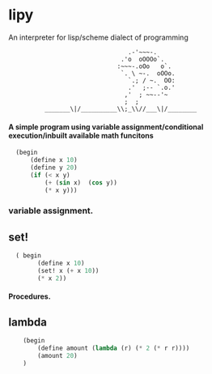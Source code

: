 # lipy
An interpreter for lisp/scheme dialect of programming
```
                                 .-'~~~-.
                               .'o  oOOOo`.
                              :~~~-.oOo   o`.
                               `. \ ~-.  oOOo.
                                 `.; / ~.  OO:
                                 .'  ;-- `.o.'
                                ,'  ; ~~--'~
                                ;  ;
          _______\|/__________\\;_\\//___\|/________
```

#### A simple program using variable assignment/conditional execution/inbuilt available math funcitons
```lisp
  (begin 
      (define x 10) 
      (define y 20)
      (if (< x y)
          (+ (sin x)  (cos y))
          (* x y)))
  ```

### variable assignment.
## set!
```lisp
  ( begin
        (define x 10)
        (set! x (+ x 10))
        (* x 2))
```
#### Procedures.
## lambda
```lisp
    (begin 
        (define amount (lambda (r) (* 2 (* r r))))
        (amount 20)
    )
```
